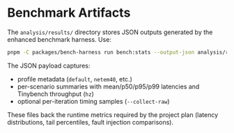 # Benchmark Artifacts

The `analysis/results/` directory stores JSON outputs generated by the enhanced benchmark harness. Use:

```bash
pnpm -C packages/bench-harness run bench:stats --output-json analysis/results/default.json
```

The JSON payload captures:
- profile metadata (`default`, `netem40`, etc.)
- per-scenario summaries with mean/p50/p95/p99 latencies and Tinybench throughput (`hz`)
- optional per-iteration timing samples (`--collect-raw`)

These files back the runtime metrics required by the project plan (latency distributions, tail percentiles, fault injection comparisons).
